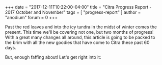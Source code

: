 +++
date = "2017-12-11T10:22:00-04:00"
title = "Citra Progress Report - 2017 October and November"
tags = [ "progress-report" ]
author = "anodium"
forum = 0
+++

Past the red leaves and into the icy tundra in the midst of winter comes the present.
This time we'll be covering not one, but two months of progress! With a great many
changes all around, this article is going to be packed to the brim with all the
new goodies that have come to Citra these past 60 days.

But, enough faffing about! Let's get right into it:

<!--
TODO: Write

October:
## [citra-qt : Adding fullscreen mode](https://github.com/citra-emu/citra/pull/3001) by [Styleoshin](https://github.com/Styleoshin)
## [Qtifw build installer](https://github.com/citra-emu/citra/pull/2966) by [jroweboy](https://github.com/jroweboy)
## [AM Service and NCCH Archive Rework](https://github.com/citra-emu/citra/pull/2993) by [shinyquagsire23](https://github.com/shinyquagsire23)
## [Services/AM: Implement GetPatchTitleInfos, Misc Cleanup](https://github.com/citra-emu/citra/pull/3048) by [shinyquagsire23](https://github.com/shinyquagsire23)
## [file_sys/archive_ncch: use NCCHs/.apps instead of .romfs files, NCCH section override](https://github.com/citra-emu/citra/pull/2975) by [shinyquagsire23](https://github.com/shinyquagsire23)
## [Services/AM: Add CIA title installation support.](https://github.com/citra-emu/citra/pull/3029) by [shinyquagsire23](https://github.com/shinyquagsire23)
## [Implement About Button Functionality](https://github.com/citra-emu/citra/pull/3005) by [BreadFish64](https://github.com/BreadFish64)
## [macOS: Build x86_64h slice](https://github.com/citra-emu/citra/pull/2982) by [MerryMage](https://github.com/MerryMage)

November:
## [citra-qt: fix broken About box](https://github.com/citra-emu/citra/pull/3081) by [wwylele](https://github.com/wwylele)
## [QT CIA installation](https://github.com/citra-emu/citra/pull/3144) by [BreadFish64](https://github.com/BreadFish64)
## [CoreTiming: Reworked CoreTiming](https://github.com/citra-emu/citra/pull/3119) by [B3n30](https://github.com/B3n30)
## [SDL CIA Installation](https://github.com/citra-emu/citra/pull/3113) by [shinyquagsire23](https://github.com/shinyquagsire23)

-->
